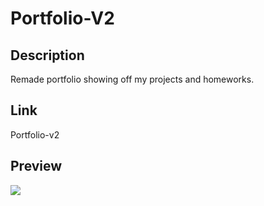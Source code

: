 # Portfolio-V2

## Description
Remade portfolio showing off my projects and homeworks.

## Link
<a src="https://jamesvanhoke.github.io/Portfolio-v2/index.html">Portfolio-v2</a>

## Preview
<img src="https://gyazo.com/cff17bc177df271fbd805416b6bbd243.png">